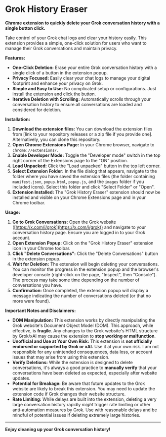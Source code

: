 # Grok History Eraser

**Chrome extension to quickly delete your Grok conversation history with a single button click.**

Take control of your Grok chat logs and clear your history easily.  This extension provides a simple, one-click solution for users who want to manage their Grok conversations and maintain privacy.

**Features:**

*   **One-Click Deletion:**  Erase your entire Grok conversation history with a single click of a button in the extension popup.
*   **Privacy Focused:**  Easily clear your chat logs to manage your digital footprint and enhance your privacy on Grok.
*   **Simple and Easy to Use:**  No complicated setup or configurations. Just install the extension and click the button.
*   **Iterative Deletion with Scrolling:**  Automatically scrolls through your conversation history to ensure all conversations are loaded and considered for deletion.

**Installation:**

1.  **Download the extension files:** You can download the extension files from [link to your repository releases or a zip file if you provide one]. Alternatively, you can clone this repository.
2.  **Open Chrome Extensions Page:** In your Chrome browser, navigate to `chrome://extensions/`.
3.  **Enable Developer Mode:** Toggle the "Developer mode" switch in the top right corner of the Extensions page to the "ON" position.
4.  **Load Unpacked:** Click the "Load unpacked" button in the top left corner.
5.  **Select Extension Folder:** In the file dialog that appears, navigate to the folder where you have saved the extension files (the folder containing `manifest.json`, `popup.html`, `popup.js`, and the `images` folder if you included icons). Select this folder and click "Select Folder" or "Open".
6.  **Extension Installed:** The "Grok History Eraser" extension should now be installed and visible on your Chrome Extensions page and in your Chrome toolbar.

**Usage:**

1.  **Go to Grok Conversations:** Open the Grok website ([https://x.com/i/grok](https://x.com/i/grok)) and navigate to your conversation history page. Ensure you are logged in to your Grok account.
2.  **Open Extension Popup:** Click on the "Grok History Eraser" extension icon in your Chrome toolbar.
3.  **Click "Delete Conversations":** Click the "Delete Conversations" button in the extension popup.
4.  **Wait for Deletion:** The extension will begin deleting your conversations. You can monitor the progress in the extension popup and the browser's developer console (right-click on the page, "Inspect", then "Console").  The process may take some time depending on the number of conversations you have.
5.  **Confirmation:** Once completed, the extension popup will display a message indicating the number of conversations deleted (or that no more were found).

**Important Notes and Disclaimers:**

*   **DOM Manipulation:** This extension works by directly manipulating the Grok website's Document Object Model (DOM). This approach, while effective, is **fragile**. Any changes to the Grok website's HTML structure by Grok/xAI may cause the extension to **stop working or malfunction**.
*   **Unofficial and Use at Your Own Risk:** This extension is **not officially endorsed or supported by Grok or xAI.** Use it at your own risk. I am not responsible for any unintended consequences, data loss, or account issues that may arise from using this extension.
*   **Verify Deletions:**  While the extension is designed to delete conversations, it's always a good practice to **manually verify** that your conversations have been deleted as expected, especially after website updates.
*   **Potential for Breakage:** Be aware that future updates to the Grok website are likely to break this extension. You may need to update the extension code if Grok changes their website structure.
*   **Rate Limiting:**  While delays are built into the extension, deleting a very large conversation history rapidly *might* trigger rate limiting or other anti-automation measures by Grok. Use with reasonable delays and be mindful of potential issues if deleting extremely large histories.


---

**Enjoy cleaning up your Grok conversation history!**
